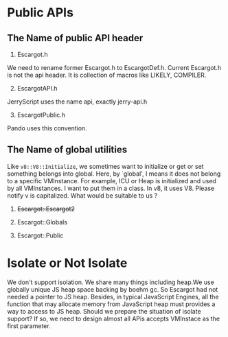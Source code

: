 # Public APIs

## The Name of public API header 

1) Escargot.h

We need to rename former Escargot.h to EscargotDef.h. Current Escargot.h is not the api header. It is collection of macros like LIKELY, COMPILER.

2) EscargotAPI.h

JerryScript uses the name api, exactly jerry-api.h

3) EscargotPublic.h

Pando uses this convention.

## The Name of global utilities
Like `v8::V8::Initialize`, we sometimes want to initialize or get or set something belongs into global.
Here, by `global', I means it does not belong to a specific VMInstance.
For example, ICU or Heap is initialized and used by all VMInstances. I want to put them in a class.
In v8, it uses V8. Please notify v is capitalized. What would be suitable to us ?

1) ~~Escargot::Escargot2~~

2)  Escargot::Globals

3)  Escargot::Public

# Isolate or Not Isolate
We don't support isolation. We share many things including heap.We use globally unique JS heap space backing by boehm gc.
So Escargot had not needed a pointer to JS heap. Besides, in typical JavaScript Engines, all the function that may allocate memory from JavaScript heap must provides a way to access to JS heap. Should we prepare the situation of isolate support? If so, we need to design almost all APis accepts VMInstace as the first parameter.
